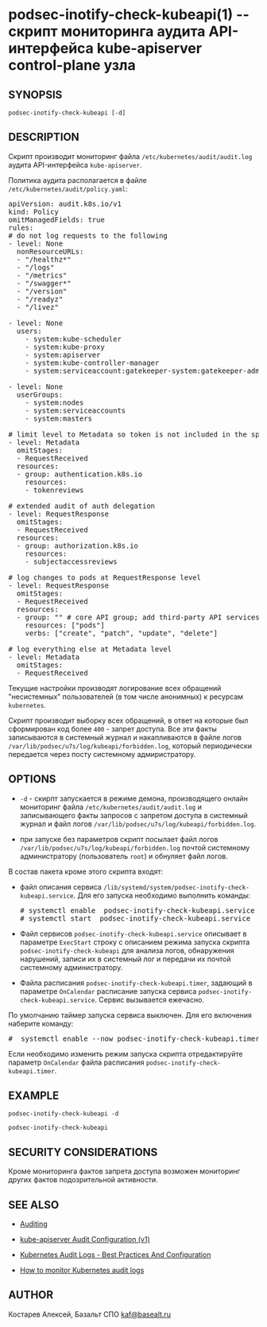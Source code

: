 podsec-inotify-check-kubeapi(1) -- скрипт мониторинга аудита API-интерфейса kube-apiserver control-plane узла
================================

## SYNOPSIS

`podsec-inotify-check-kubeapi [-d]`

## DESCRIPTION

Скрипт производит мониторинг файла `/etc/kubernetes/audit/audit.log` аудита API-интерфейса `kube-apiserver`.

Политика аудита располагается в файле `/etc/kubernetes/audit/policy.yaml`:
<pre>
apiVersion: audit.k8s.io/v1
kind: Policy
omitManagedFields: true
rules:
# do not log requests to the following
- level: None
  nonResourceURLs:
  - "/healthz*"
  - "/logs"
  - "/metrics"
  - "/swagger*"
  - "/version"
  - "/readyz"
  - "/livez"

- level: None
  users:
    - system:kube-scheduler
    - system:kube-proxy
    - system:apiserver
    - system:kube-controller-manager
    - system:serviceaccount:gatekeeper-system:gatekeeper-admin

- level: None
  userGroups:
    - system:nodes
    - system:serviceaccounts
    - system:masters

# limit level to Metadata so token is not included in the spec/status
- level: Metadata
  omitStages:
  - RequestReceived
  resources:
  - group: authentication.k8s.io
    resources:
    - tokenreviews

# extended audit of auth delegation
- level: RequestResponse
  omitStages:
  - RequestReceived
  resources:
  - group: authorization.k8s.io
    resources:
    - subjectaccessreviews

# log changes to pods at RequestResponse level
- level: RequestResponse
  omitStages:
  - RequestReceived
  resources:
  - group: "" # core API group; add third-party API services and your API services if needed
    resources: ["pods"]
    verbs: ["create", "patch", "update", "delete"]

# log everything else at Metadata level
- level: Metadata
  omitStages:
  - RequestReceived
</pre>

Текущие настройки производят логирование всех обращений "несистемных" пользователей (в том числе анонимных) к ресурсам `kubernetes`.

Скрипт производит выборку всех обращений, в ответ на которые был сформирован код более `400` - запрет доступа.
Все эти факты записываются в системный журнал и накапливаются в файле логов `/var/lib/podsec/u7s/log/kubeapi/forbidden.log`, который периодически передается через посту системному адмиристратору.

## OPTIONS

- `-d` - скирпт запускается в режиме демона, производящего онлайн мониторинг файла `/etc/kubernetes/audit/audit.log` и записывающего факты запросов с запретом доступа в системный журнал и файл логов `/var/lib/podsec/u7s/log/kubeapi/forbidden.log`.

- при запуске без параметров скрипт посылает файл логов `/var/lib/podsec/u7s/log/kubeapi/forbidden.log` почтой системному администратору (пользователь `root`) и обнуляет файл логов.

В состав пакета кроме этого скрипта входят:

- файл описания сервиса `/lib/systemd/system/podsec-inotify-check-kubeapi.service`. Для его запуска необходимо выполнить команды:
  <pre>
  # systemctl enable  podsec-inotify-check-kubeapi.service
  # systemctl start  podsec-inotify-check-kubeapi.service
  </pre>

- Файл сервисов `podsec-inotify-check-kubeapi.service` описывает в параметре `ExecStart` строку с описанием режима запуска скрипта `podsec-inotify-check-kubeapi` для анализа логов, обнаружения нарушений, записи их в системный лог и передачи их почтой системному администратору.

- Файла расписания `podsec-inotify-check-kubeapi.timer`, задающий в параметре `OnCalendar` расписание запуска сервиса `podsec-inotify-check-kubeapi.service`. Сервис вызывается ежечасно.

По умолчанию таймер запуска сервиса выключен. Для его включения наберите команду:
<pre>
#  systemctl enable --now podsec-inotify-check-kubeapi.timer
</pre>
Если необходимо изменить режим запуска скрипта отредактируйте параметр `OnCalendar` файла расписания `podsec-inotify-check-kubeapi.timer`.


## EXAMPLE

`podsec-inotify-check-kubeapi -d`

`podsec-inotify-check-kubeapi`


## SECURITY CONSIDERATIONS

Кроме мониторинга фактов запрета доступа возможен мониторинг других фактов подозрительной активности.

## SEE ALSO

* [Auditing](https://kubernetes.io/docs/tasks/debug/debug-cluster/audit/)

* [kube-apiserver Audit Configuration (v1)](https://kubernetes.io/docs/reference/config-api/apiserver-audit.v1/)

* [Kubernetes Audit Logs - Best Practices And Configuration](https://signoz.io/blog/kubernetes-audit-logs/)

* [How to monitor Kubernetes audit logs](https://www.datadoghq.com/blog/monitor-kubernetes-audit-logs/#monitor-api-authentication-issues)


## AUTHOR

Костарев Алексей, Базальт СПО
kaf@basealt.ru
